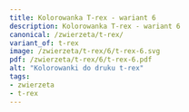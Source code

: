 ```yaml
---
title: Kolorowanka T-rex - wariant 6
description: Kolorowanka T-rex - wariant 6
canonical: /zwierzeta/t-rex/
variant_of: t-rex
image: /zwierzeta/t-rex/6/t-rex-6.svg
pdf: /zwierzeta/t-rex/6/t-rex-6.pdf
alt: "Kolorowanki do druku t-rex"
tags:
- zwierzeta
- t-rex
---
```


